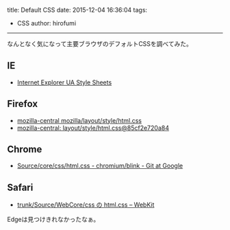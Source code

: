title: Default CSS
date: 2015-12-04 16:36:04
tags:
- CSS
author: hirofumi

---
なんとなく気になって主要ブラウザのデフォルトCSSを調べてみた。

## IE

-   [Internet Explorer UA Style Sheets](http://www.iecss.com/)

## Firefox

-   [mozilla-central mozilla/layout/style/html.css](http://mxr.mozilla.org/mozilla-central/source/layout/style/html.css)
-   [mozilla-central: layout/style/html.css@85cf2e720a84](http://hg.mozilla.org/mozilla-central/file/tip/layout/style/html.css)

## Chrome

-   [Source/core/css/html.css - chromium/blink - Git at Google](https://chromium.googlesource.com/chromium/blink/+/master/Source/core/css/html.css)

## Safari

-   [trunk/Source/WebCore/css の html.css – WebKit](http://trac.webkit.org/browser/trunk/Source/WebCore/css/html.css)

Edgeは見つけきれなかったなぁ。